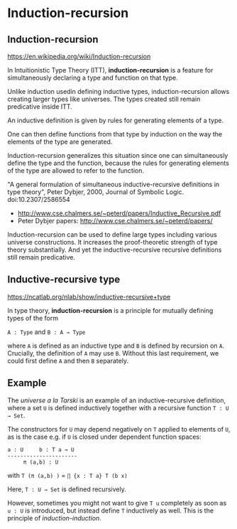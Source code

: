 # Induction-recursion

## Induction-recursion

https://en.wikipedia.org/wiki/Induction-recursion


In Intuitionistic Type Theory (ITT), 
**induction-recursion** is a feature 
for simultaneously declaring 
a type and function on that type.


Unlike induction usedin defining inductive types, 
induction-recursion allows creating larger types like universes. 
The types created still remain predicative inside ITT.


An inductive definition is given 
by rules for generating elements of a type. 

One can then define functions 
from that type 
by induction on the way 
the elements of the type are generated.


Induction-recursion generalizes this situation 
since one can simultaneously define 
the type and the function, 
because the rules for generating elements of the type 
are allowed to refer to the function.


"A general formulation of simultaneous inductive-recursive definitions in type theory", Peter Dybjer, 2000, Journal of Symbolic Logic. doi:10.2307/2586554
- http://www.cse.chalmers.se/~peterd/papers/Inductive_Recursive.pdf
- Peter Dybjer papers: http://www.cse.chalmers.se/~peterd/papers/


Induction-recursion can be used to define large types 
including various universe constructions. 
It increases the proof-theoretic strength 
of type theory substantially. 
And yet the inductive-recursive recursive definitions 
still remain predicative.

## Inductive-recursive type

https://ncatlab.org/nlab/show/inductive-recursive+type

In type theory, 
**induction-recursion** is a principle 
for mutually defining types of the form

`A : Type` and `B : A → Type`

where `A` is defined as an inductive type 
and `B` is defined by recursion on `A`. 
Crucially, the definition of `A` may use `B`. 
Without this last requirement, 
we could first define `A` 
and then `B` separately.

## Example

The *universe a la Tarski* is an example of 
an inductive-recursive definition, 
where a set `U` is defined inductively 
together with a recursive function `T : U → Set`.

The constructors for `U` 
may depend negatively on `T` 
applied to elements of `U`, 
as is the case e.g. 
if `U` is closed under 
dependent function spaces:

```
a : U     b : T a → U
----------------------
     π (a,b) : U
```

with `T (π (a,b) )` = `∏ {x : T a} T (b x)`

Here, `T : U → Set` is defined recursively.

However, sometimes you might not want 
to give `T u` completely 
as soon as `u : U` is introduced, 
but instead define `T` inductively as well. 
This is the principle of *induction-induction*.
